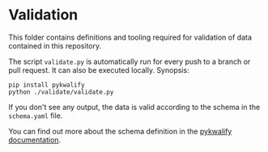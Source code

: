 # Validation

This folder contains definitions and tooling required for validation of data
contained in this repository.

The script `validate.py` is automatically run for every push to a branch or
pull request. It can also be executed locally. Synopsis:

```
pip install pykwalify
python ./validate/validate.py
```

If you don't see any output, the data is valid according to the schema in
the `schema.yaml` file.

You can find out more about the schema definition in the
[pykwalify documentation](http://pykwalify.readthedocs.io/en/unstable/validation-rules.html).
